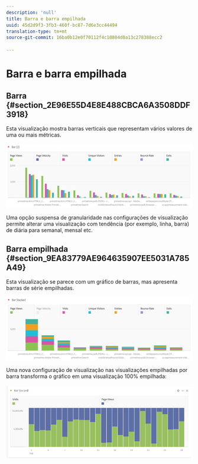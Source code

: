 ```yaml
---
description: 'null'
title: Barra e barra empilhada
uuid: 45d2d9f3-3fb3-460f-bc87-7d6e3cc44494
translation-type: tm+mt
source-git-commit: 16ba0b12e0f70112f4c10804d0a13c278388ecc2

---
```



# Barra e barra empilhada

## Barra {#section_2E96E55D4E8E488CBCA6A3508DDF3918}

Esta visualização mostra barras verticais que representam vários valores de uma ou mais métricas.

![](assets/bar.png)

Uma opção suspensa de granularidade nas configurações de visualização permite alterar uma visualização com tendência (por exemplo, linha, barra) de diária para semanal, mensal etc.

## Barra empilhada {#section_9EA83779AE964635907EE5031A785A49}

Esta visualização se parece com um gráfico de barras, mas apresenta barras de série empilhadas.

![](assets/bar-stacked.png)

Uma nova configuração de visualização nas visualizações empilhadas por barra transforma o gráfico em uma visualização 100% empilhada:

![](assets/stacked_100_percent.png)

